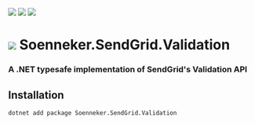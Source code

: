 [![](https://img.shields.io/nuget/v/soenneker.sendgrid.validation.svg?style=for-the-badge)](https://www.nuget.org/packages/soenneker.sendgrid.validation/)
[![](https://img.shields.io/github/actions/workflow/status/soenneker/soenneker.sendgrid.validation/publish-package.yml?style=for-the-badge)](https://github.com/soenneker/soenneker.sendgrid.validation/actions/workflows/publish-package.yml)
[![](https://img.shields.io/nuget/dt/soenneker.sendgrid.validation.svg?style=for-the-badge)](https://www.nuget.org/packages/soenneker.sendgrid.validation/)

# ![](https://user-images.githubusercontent.com/4441470/224455560-91ed3ee7-f510-4041-a8d2-3fc093025112.png) Soenneker.SendGrid.Validation
### A .NET typesafe implementation of SendGrid's Validation API

## Installation

```
dotnet add package Soenneker.SendGrid.Validation
```
